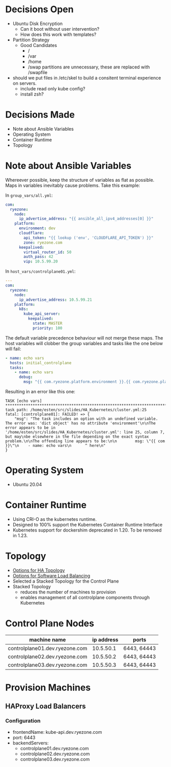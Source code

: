 # Decisions Open

- Ubuntu Disk Encryption
  - Can it boot without user intervention?
  - How does this work with templates?
- Partition Strategy
  - Good Candidates
    - /
    - /var
    - /home
    - /swap partitions are unnecessary, these are replaced with /swapfile
- should we put files in /etc/skel to build a consitent terminal experience on servers.
  - include read only kube config?
  - install zsh?

# Decisions Made

- Note about Ansible Variables
- Operating System
- Container Runtime
- Topology

# Note about Ansible Variables

Whereever possible, keep the structure of variables as flat as possible.
Maps in variables inevitably cause problems.  Take this example:

In `group_vars/all.yml`:

```yaml
com:
  ryezone:
    node:
      ip_advertise_address: "{{ ansible_all_ipv4_addresses[0] }}"
    platform:
      environment: dev
      cloudflare:
        api_token: "{{ lookup ('env', 'CLOUDFLARE_API_TOKEN') }}"
        zone: ryezone.com
      keepalived:
        virtual_router_id: 50
        auth_pass: 42
        vip: 10.5.99.20

```

In `host_vars/controlplane01.yml`:

```yaml
---
com:
  ryezone:
    node:
      ip_advertise_address: 10.5.99.21
    platform:
      k8s:
        kube_api_server:
          keepalived:
            state: MASTER
            priority: 100
```

The default variable precedence behaviour will not merge these maps.
The host variables will clobber the group variables and tasks like the one below will fail:

```yaml
- name: echo vars
  hosts: initial_controlplane
  tasks:
    - name: echo vars
      debug:
        msg: "{{ com.ryezone.platform.environment }}.{{ com.ryezone.platform.cloudflare.zone }}"
```

Resulting in an error like this one:

```text
TASK [echo vars] ********************************************************************************************************************************************************************
task path: /home/esten/src/slides/HA_Kubernetes/cluster.yml:25
fatal: [controlplane01]: FAILED! => {
    "msg": "The task includes an option with an undefined variable. The error was: 'dict object' has no attribute 'environment'\n\nThe error appears to be in '/home/esten/src/slides/HA_Kubernetes/cluster.yml': line 25, column 7, but may\nbe elsewhere in the file depending on the exact syntax problem.\n\nThe offending line appears to be:\n\n        msg: \"{{ com }}\"\n    - name: echo vars\n      ^ here\n"
}
```

# Operating System

- Ubuntu 20.04

# Container Runtime

- Using CRI-O as the kubernetes runtime.
- Designed to 100% support the Kubernetes Container Runtime Interface
- Kubernetes support for dockershim deprecated in 1.20.  To be removed in 1.23.

# Topology

- [Options for HA Topology](https://kubernetes.io/docs/setup/production-environment/tools/kubeadm/ha-topology/)
- [Options for Software Load Balancing](https://github.com/kubernetes/kubeadm/blob/master/docs/ha-considerations.md#options-for-software-load-balancing)
- Selected a Stacked Topology for the Control Plane
- Stacked Topology
  - reduces the number of machines to provision
  - enables management of all controlplane components through Kubernetes

# Control Plane Nodes

| machine name | ip address | ports |
| --- | --- | --- |
| controlplane01.dev.ryezone.com | 10.5.50.1 | 6443, 64443 |
| controlplane02.dev.ryezone.com | 10.5.50.2 | 6443, 64443 |
| controlplane03.dev.ryezone.com | 10.5.50.3 | 6443, 64443 |

# Provision Machines

## HAProxy Load Balancers

###

### Configuration
- frontendName: kube-api.dev.ryezone.com
- port: 6443
- backendServers:
  - controlplane01.dev.ryezone.com
  - controlplane02.dev.ryezone.com
  - controlplane03.dev.ryezone.com
